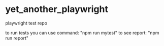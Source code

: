 # yet_another_playwright
playwright test repo

to run tests you can use command: "npm run mytest"
to see report: "npm run report"